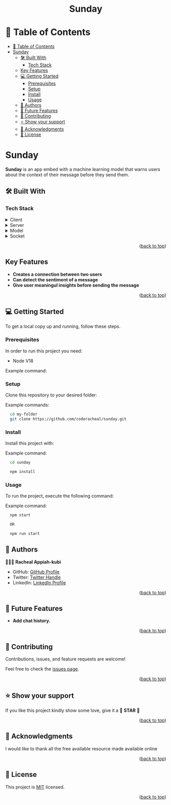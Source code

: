 <a name="readme-top"></a>

<div align="center">
  <h1><b>Sunday</b></h1>
</div>

<!-- TABLE OF CONTENTS -->

# 📗 Table of Contents

- [📗 Table of Contents](#-table-of-contents)
- [Sunday ](#sunday-)
  - [🛠 Built With ](#-built-with-)
    - [Tech Stack ](#tech-stack-)
  - [Key Features ](#key-features-)
  - [💻 Getting Started ](#-getting-started-)
    - [Prerequisites](#prerequisites)
    - [Setup](#setup)
    - [Install](#install)
    - [Usage](#usage)
  - [👥 Authors ](#-authors-)
  - [🔭 Future Features ](#-future-features-)
  - [🤝 Contributing ](#-contributing-)
  - [⭐️ Show your support ](#️-show-your-support-)
  - [🙏 Acknowledgments ](#-acknowledgments-)
  - [📝 License ](#-license-)

<!-- PROJECT DESCRIPTION -->

# Sunday <a name="about-project"></a>

**Sunday** is an app embed with a machine learning model that warns users about the context of their message before they send them.

## 🛠 Built With <a name="built-with"></a>

### Tech Stack <a name="tech-stack"></a>

<details>
  <summary>Client</summary>
  <ul>
    <li><a href="https://rubyonrails.org/">React</a></li>
  </ul>
</details>

<details>
  <summary>Server</summary>
  <ul>
    <li><a href="https://rubyonrails.org/">Node</a></li>
  </ul>
</details>

<details>
  <summary>Model</summary>
  <ul>
    <li><a href="https://rubyonrails.org/">Huggingface bert model</a></li>
  </ul>
</details>

<details>
  <summary>Socket</summary>
    <ul>
      <li><a href="https://www.postgresql.org/">Socket.io</a></li>
    </ul>
  </details>

<p align="right">(<a href="#readme-top">back to top</a>)</p>
<!-- Features -->

## Key Features <a name="key-features"></a>

- **Creates a connection between two users**
- **Can detect the sentiment of a message**
- **Give user meaningul insights before sending the message**


<p align="right">(<a href="#readme-top">back to top</a>)</p>

<!-- GETTING STARTED -->

## 💻 Getting Started <a name="getting-started"></a>


To get a local copy up and running, follow these steps.

### Prerequisites

In order to run this project you need:

 - Node V18

Example command:


### Setup

Clone this repository to your desired folder:

Example commands:

```sh
  cd my-folder
  git clone https://github.com/coderacheal/sunday.git

```

### Install

Install this project with:

Example command:

```sh
  cd sunday

  npm install

```

### Usage

To run the project, execute the following command:

Example command:

```sh
  npm start 

  OR 

  npm run start 

```

## 👥 Authors <a name="authors"></a>

🕵🏽‍♀️ **Racheal Appiah-kubi**

- GitHub: [GitHub Profile](https://github.com/coderacheal)
- Twitter: [Twitter Handle](https://twitter.com/racheal_kubi)
- LinkedIn: [LinkedIn Profile](https://www.linkedin.com/in/racheal-appiah-kubi/)

<p align="right">(<a href="#readme-top">back to top</a>)</p>

<!-- FUTURE FEATURES -->

## 🔭 Future Features <a name="future-features"></a>


- **Add chat history.**

<p align="right">(<a href="#readme-top">back to top</a>)</p>

<!-- CONTRIBUTING -->

## 🤝 Contributing <a name="contributing"></a>

Contributions, issues, and feature requests are welcome!

Feel free to check the [issues page](../../issues/).

<p align="right">(<a href="#readme-top">back to top</a>)</p>

<!-- SUPPORT -->

## ⭐️ Show your support <a name="support"></a>

If you like this project kindly show some love, give it a 🌟 **STAR** 🌟

<p align="right">(<a href="#readme-top">back to top</a>)</p>

<!-- ACKNOWLEDGEMENTS -->

## 🙏 Acknowledgments <a name="acknowledgements"></a>

I would like to thank all the free available resource made available online 

<p align="right">(<a href="#readme-top">back to top</a>)</p>

<!-- LICENSE -->

## 📝 License <a name="license"></a>

This project is [MIT](./LICENSE) licensed.

<p align="right">(<a href="#readme-top">back to top</a>)</p>

